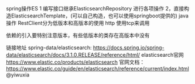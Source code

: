 spring操作ES
    1 编写接口继承ElasticsearchRepository 进行各项操作
    2，直接构造ElasticsearchTemplate，(可以自己构造，也可以使用springboot提供的)
java操作
    RestClient分为低版本和高版本的使用 http
    使用tcp来调用


依赖的引入要特别注意版本，有些低版本的类存在高版本中没有

链接地址
spring-data/elasticsearch:
https://docs.spring.io/spring-data/elasticsearch/docs/3.1.0.RELEASE/reference/html/
elasticsearch官网
https://www.elastic.co/products/elasticsearch
官网文档：
https://www.elastic.co/guide/en/elasticsearch/reference/current/index.html
													@yiwuxia

